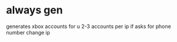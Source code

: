# always gen


generates xbox accounts for u
2-3 accounts per ip if asks for phone number change ip
